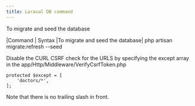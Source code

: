 ```yaml
---
title: Laraval DB command
---
```



To migrate and seed the database


|Command                         | Syntax
|To migrate and seed the database| php artisan migrate:refresh --seed


Disable the CURL CSRF check for the URLS by specifying the except array in the
app/Http/Middleware/VerifyCsrfToken.php

    protected $except = [
        'doctors/*',
    ];

Note that there is no trailing slash in front.
